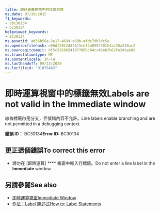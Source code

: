 ```yaml
---
title: 即時運算視窗中的標籤無效
ms.date: 07/20/2015
f1_keywords:
- vbc30134
- bc30134
helpviewer_keywords:
- BC30134
ms.assetid: ad36b56a-8e17-4699-a69b-afdc70b7dc5a
ms.openlocfilehash: e00df2012d526f5ce74a899f301b4ac35a516ac2
ms.sourcegitcommit: bf5c5850654187705bc94cc40ebfb62fe346ab02
ms.translationtype: MT
ms.contentlocale: zh-TW
ms.lasthandoff: 09/23/2020
ms.locfileid: "91075482"
---
```

# <a name="labels-are-not-valid-in-the-immediate-window"></a><span data-ttu-id="9f7ec-102">即時運算視窗中的標籤無效</span><span class="sxs-lookup"><span data-stu-id="9f7ec-102">Labels are not valid in the Immediate window</span></span>

<span data-ttu-id="9f7ec-103">線條標籤啟用分支，但偵錯內容不允許。</span><span class="sxs-lookup"><span data-stu-id="9f7ec-103">Line labels enable branching and are not permitted in a debugging context.</span></span>  
  
 <span data-ttu-id="9f7ec-104">**錯誤 ID：** BC30134</span><span class="sxs-lookup"><span data-stu-id="9f7ec-104">**Error ID:** BC30134</span></span>  
  
## <a name="to-correct-this-error"></a><span data-ttu-id="9f7ec-105">更正這個錯誤</span><span class="sxs-lookup"><span data-stu-id="9f7ec-105">To correct this error</span></span>  
  
- <span data-ttu-id="9f7ec-106">請勿在 [即時運算] \*\*\*\* 視窗中輸入行標籤。</span><span class="sxs-lookup"><span data-stu-id="9f7ec-106">Do not enter a line label in the **Immediate** window.</span></span>  
  
## <a name="see-also"></a><span data-ttu-id="9f7ec-107">另請參閱</span><span class="sxs-lookup"><span data-stu-id="9f7ec-107">See also</span></span>

- [<span data-ttu-id="9f7ec-108">即時運算視窗</span><span class="sxs-lookup"><span data-stu-id="9f7ec-108">Immediate Window</span></span>](/visualstudio/ide/reference/immediate-window)
- [<span data-ttu-id="9f7ec-109">作法：Label 陳述式</span><span class="sxs-lookup"><span data-stu-id="9f7ec-109">How to: Label Statements</span></span>](../programming-guide/program-structure/how-to-label-statements.md)
